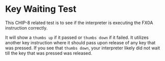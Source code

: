 # Key Waiting Test
This CHIP-8 related test is to see if the interpreter is executing the FX0A instruction correctly.

It will show a `thumbs up` if it passed or `thumbs down` if it failed.  It utilizes another key instruction where it should pass upon release of any key that was pressed.  If you see that `thumbs down`, your interpreter likely did not wait till the key that was pressed was released.
